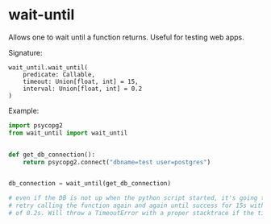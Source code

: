# wait-until
Allows one to wait until a function returns. Useful for testing web apps.


Signature:
```
wait_until.wait_until(
    predicate: Callable,
    timeout: Union[float, int] = 15, 
    interval: Union[float, int] = 0.2
)
```

Example:

```python
import psycopg2
from wait_until import wait_until


def get_db_connection():
    return psycopg2.connect("dbname=test user=postgres")


db_connection = wait_until(get_db_connection)

# even if the DB is not up when the python script started, it's going to 
# retry calling the function again and again until success for 15s with an interval
# of 0.2s. Will throw a TimeoutError with a proper stacktrace if the timeout is reached.
```
